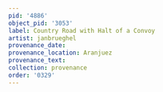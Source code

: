 ```yaml
---
pid: '4886'
object_pid: '3053'
label: Country Road with Halt of a Convoy
artist: janbrueghel
provenance_date:
provenance_location: Aranjuez
provenance_text:
collection: provenance
order: '0329'
---
```

